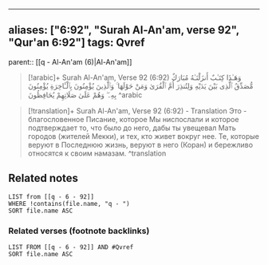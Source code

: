 
---
aliases: ["6:92", "Surah Al-An'am, verse 92", "Qur'an 6:92"]
tags: Qvref
---

parent:: [[q - Al-An'am (6)|Al-An'am]]

> [!arabic]+ Surah Al-An'am, Verse 92 (6:92)
> <span class="quran-arabic">وَهَـٰذَا كِتَـٰبٌ أَنزَلْنَـٰهُ مُبَارَكٌ مُّصَدِّقُ ٱلَّذِى بَيْنَ يَدَيْهِ وَلِتُنذِرَ أُمَّ ٱلْقُرَىٰ وَمَنْ حَوْلَهَا ۚ وَٱلَّذِينَ يُؤْمِنُونَ بِٱلْـَٔاخِرَةِ يُؤْمِنُونَ بِهِۦ ۖ وَهُمْ عَلَىٰ صَلَاتِهِمْ يُحَافِظُونَ</span>
^arabic

> [!translation]+ Surah Al-An'am, Verse 92 (6:92) - Translation
> Это - благословенное Писание, которое Мы ниспослали и которое подтверждает то, что было до него, дабы ты увещевал Мать городов (жителей Мекки), и тех, кто живет вокруг нее. Те, которые веруют в Последнюю жизнь, веруют в него (Коран) и бережливо относятся к своим намазам.
^translation



## Related notes
```dataview
LIST from [[q - 6 - 92]]
WHERE !contains(file.name, "q - ")
SORT file.name ASC
```

### Related verses (footnote backlinks)
```dataview
LIST FROM [[q - 6 - 92]] AND #Qvref
SORT file.name ASC
```

